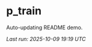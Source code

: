# p_train

Auto-updating README demo.

<!--START_SECTION:status-->
_Last run: 2025-10-09 19:19 UTC_
<!--END_SECTION:status-->









































































































































































































































































































































































































































































































































































































































































































































































































































































































































































































































































































